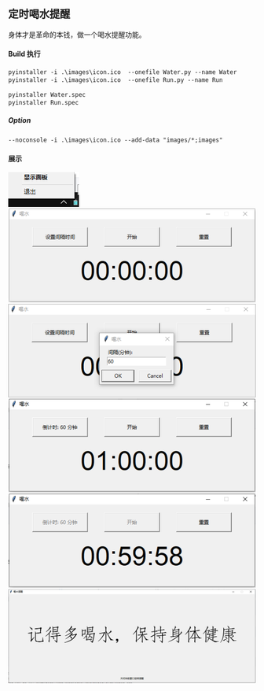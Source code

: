 
## 定时喝水提醒

身体才是革命的本钱，做一个喝水提醒功能。

#### Build 执行

```shell
pyinstaller -i .\images\icon.ico  --onefile Water.py --name Water
pyinstaller -i .\images\icon.ico  --onefile Run.py --name Run
```

```shell
pyinstaller Water.spec
pyinstaller Run.spec
```

##### Option
```shell
--noconsole -i .\images\icon.ico --add-data "images/*;images"
```

#### 展示
![img.png](images/img1.png)
![img.png](images/img2.png)
![img.png](images/img3.png)
![img.png](images/img4.png)
![img.png](images/img5.png)
![img.png](images/img6.png)
